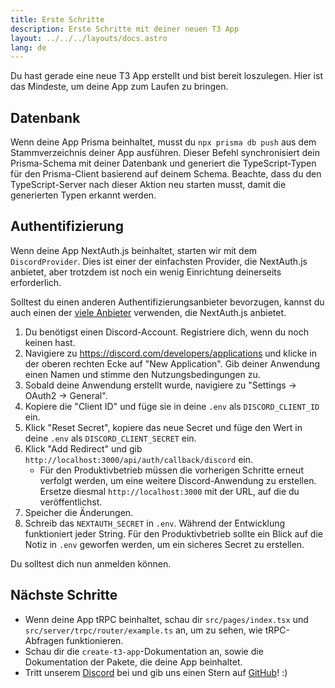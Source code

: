 ```yaml
---
title: Erste Schritte 
description: Erste Schritte mit deiner neuen T3 App
layout: ../../../layouts/docs.astro
lang: de
---
```


Du hast gerade eine neue T3 App erstellt und bist bereit loszulegen. Hier ist das Mindeste, um deine App zum Laufen zu bringen.

## Datenbank

Wenn deine App Prisma beinhaltet, musst du `npx prisma db push` aus dem Stammverzeichnis deiner App ausführen. Dieser Befehl synchronisiert dein Prisma-Schema mit deiner Datenbank und generiert die TypeScript-Typen für den Prisma-Client basierend auf deinem Schema. Beachte, dass du den TypeScript-Server nach dieser Aktion neu starten musst, damit die generierten Typen erkannt werden.

## Authentifizierung

Wenn deine App NextAuth.js beinhaltet, starten wir mit dem `DiscordProvider`. Dies ist einer der einfachsten Provider, die NextAuth.js anbietet, aber trotzdem ist noch ein wenig Einrichtung deinerseits erforderlich.

Solltest du einen anderen Authentifizierungsanbieter bevorzugen, kannst du auch einen der [viele Anbieter](https://next-auth.js.org/providers/) verwenden, die NextAuth.js anbietet.

1. Du benötigst einen Discord-Account. Registriere dich, wenn du noch keinen hast.
2. Navigiere zu https://discord.com/developers/applications und klicke in der oberen rechten Ecke auf "New Application". Gib deiner Anwendung einen Namen und stimme den Nutzungsbedingungen zu.
3. Sobald deine Anwendung erstellt wurde, navigiere zu "Settings → OAuth2 → General".
4. Kopiere die "Client ID" und füge sie in deine `.env` als `DISCORD_CLIENT_ID` ein.
5. Klick "Reset Secret", kopiere das neue Secret und füge den Wert in deine `.env` als `DISCORD_CLIENT_SECRET` ein.
6. Klick "Add Redirect" und gib `http://localhost:3000/api/auth/callback/discord` ein.
   - Für den Produktivbetrieb müssen die vorherigen Schritte erneut verfolgt werden, um eine weitere Discord-Anwendung zu erstellen. Ersetze diesmal `http://localhost:3000` mit der URL, auf die du veröffentlichst.
7. Speicher die Änderungen.
8. Schreib das `NEXTAUTH_SECRET` in `.env`. Während der Entwicklung funktioniert jeder String. Für den Produktivbetrieb sollte ein Blick auf die Notiz in `.env` geworfen werden, um ein sicheres Secret zu erstellen.

Du solltest dich nun anmelden können.

## Nächste Schritte

- Wenn deine App tRPC beinhaltet, schau dir `src/pages/index.tsx` und `src/server/trpc/router/example.ts` an, um zu sehen, wie tRPC-Abfragen funktionieren.
- Schau dir die `create-t3-app`-Dokumentation an, sowie die Dokumentation der Pakete, die deine App beinhaltet.
- Tritt unserem [Discord](https://t3.gg/discord) bei und gib uns einen Stern auf [GitHub](https://github.com/t3-oss/create-t3-app)! :)